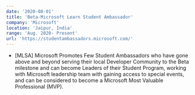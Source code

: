 ```yaml
---
date: '2020-08-01'
title: 'Beta-Microsoft Learn Student Ambassador'
company: 'Microsoft'
location: 'Jaipur, India'
range: 'Aug. 2020- Present'
url: 'https://studentambassadors.microsoft.com/'
---
```


- [MLSA] Microsoft Promotes Few Student Ambassadors who have gone above and beyond serving their local Developer Community to the Beta milestone and can become Leaders of their Student Program, working with Microsoft leadership team with gaining access to special events, and can be considered to become a Microsoft Most Valuable Professional (MVP).
